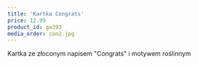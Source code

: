 ```yaml
---
title: 'Kartka Congrats'
price: 12.99
product_id: ga393
media_order: con2.jpg
---
```


Kartka ze złoconym napisem "Congrats" i motywem roślinnym